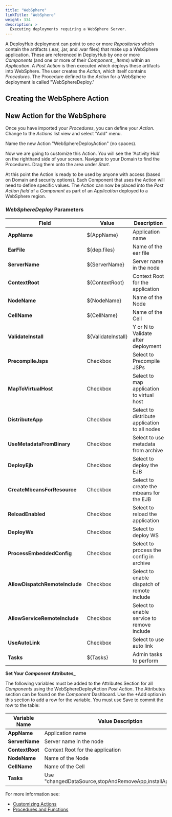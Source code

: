 ```yaml
---
title: "WebSphere"
linkTitle: "WebSphere"
weight: 334
description: >
  Executing deployments requiring a WebSphere Server.
---
```


A DeployHub deployment can point to one or more _Repositories_ which contain the artifacts (.ear, .jar, and .war files) that make up a WebSphere application. These are referenced in DeployHub by one or more _Components_ (and one or more of their _Component__Items_) within an _Application_. A _Post Action_ is then executed which deploys these artifacts into WebSphere. The user creates the _Action_, which itself contains _Procedures_. The Procedure defined to the _Action_ for a WebSphere deployment is called "WebSphereDeploy."

## Creating the WebSphere Action

## New Action for the WebSphere

Once you have imported your _Procedures_, you can define your _Action_. Change to the _Actions_ list view and select "Add" menu.  

Name the new Action "WebSphereDeployAction" (no spaces).

Now we are going to customize this Action. You will see the 'Activity Hub' on the righthand side of your screen. Navigate to your Domain to find the Procedures. Drag them onto the area under _Start._

At this point the Action is ready to be used by anyone with access (based on Domain and security options). Each Component that uses the Action will need to define specific values.
The _Action_ can now be placed into the _Post Action field_ of a _Component_ as part of an _Application_ deployed to a WebSphere region.

### _WebSphereDeploy_ Parameters

| **Field** | Value | Description |
| --- | --- | --- |
| **AppName** | ${AppName} | Application name |
| **EarFile**	| ${dep.files} |  Name of the ear file |
| **ServerName** | ${ServerName} |	Server name in the node |
| **ContextRoot** | ${ContextRoot} | Context Root for the application |
| **NodeName** | ${NodeName} | 	Name of the Node |
| **CellName** | ${CellName} | Name of the Cell |
| **ValidateInstall**	| ${ValidateInstall} | Y or N to Validate after deployment |
| **PrecompileJsps** | Checkbox	| Select to Precompile JSPs |
| **MapToVirtualHost** |	Checkbox | Select to map application to virtual host |
| **DistributeApp**	| Checkbox | Select to distribute application to all nodes |
| **UseMetadataFromBinary**	| Checkbox | Select to use metadata from archive |
| **DeployEjb**	| Checkbox | Select to deploy the EJB |	
| **CreateMbeansForResource** |	Checkbox | Select to create the mbeans for the EJB |
| **ReloadEnabled**	| Checkbox | Select to 	reload the application |
| **DeployWs**	| Checkbox | Select to deploy WS |
| **ProcessEmbeddedConfig**	| Checkbox | Select to process the config in archive |
| **AllowDispatchRemoteInclude** |	Checkbox	| Select to enable dispatch of remote include |
| **AllowServiceRemoteInclude**	| Checkbox |	Select to enable service to remove include |
| **UseAutoLink**	| Checkbox | Select to use auto link |
| **Tasks** | ${Tasks} | Admin tasks to perform |

**Set Your _Component_ Attributes_**

The following variables must be added to the Attributes Section for all  _Components_ using the WebSphereDeployAction _Post Action_.  The Attributes section can be found on the _Component_ Dashboard.  Use the +Add option in this section to add a row for the variable. You must use Save to commit the row to the table:

| Variable Name | Value Description |
|--- | --- |
| **AppName** | Application name |
| **ServerName** | Server name in the node |
| **ContextRoot** | Context Root for the application |
| **NodeName** | Name of the Node |
| **CellName** | Name of the Cell |
| **Tasks** | Use "changedDataSource,stopAndRemoveApp,installApp,startApp" |

For more information see:

- [Customizing Actions](/userguide/first-steps/2-define-your-actions/)
- [Procedures and Functions](/userguide/customizations/2-define-your-functions-and-procedures/)
